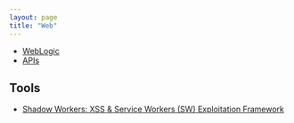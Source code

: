 ```yaml
---
layout: page
title: "Web"
---
```


- [WebLogic](weblogic/)
- [APIs](apis/)

## Tools

- [Shadow Workers: XSS & Service Workers (SW) Exploitation Framework](https://shadow-workers.github.io/)

